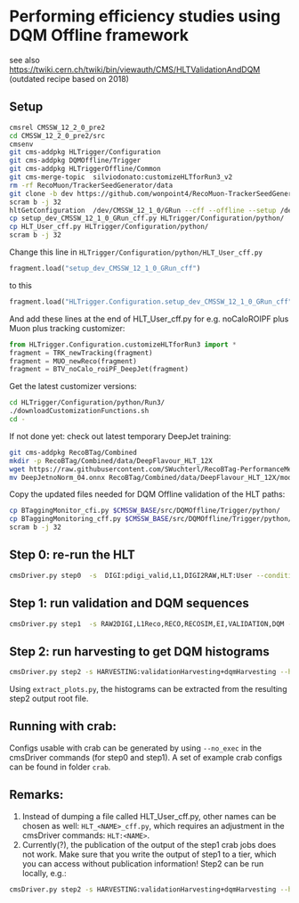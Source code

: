 # Performing efficiency studies using DQM Offline framework
see also https://twiki.cern.ch/twiki/bin/viewauth/CMS/HLTValidationAndDQM (outdated recipe based on 2018)


## Setup

```bash
cmsrel CMSSW_12_2_0_pre2
cd CMSSW_12_2_0_pre2/src
cmsenv
git cms-addpkg HLTrigger/Configuration
git cms-addpkg DQMOffline/Trigger
git cms-addpkg HLTriggerOffline/Common
git cms-merge-topic  silviodonato:customizeHLTforRun3_v2
rm -rf RecoMuon/TrackerSeedGenerator/data
git clone -b dev https://github.com/wonpoint4/RecoMuon-TrackerSeedGenerator.git RecoMuon/TrackerSeedGenerator/data
scram b -j 32
hltGetConfiguration  /dev/CMSSW_12_1_0/GRun --cff --offline --setup /dev/CMSSW_12_1_0/GRun --type GRun --unprescale --globaltag auto:phase1_2021_realistic --mc --max-events 10 --eras Run3 > HLT_User_cff.py
cp setup_dev_CMSSW_12_1_0_GRun_cff.py HLTrigger/Configuration/python/
cp HLT_User_cff.py HLTrigger/Configuration/python/
scram b -j 32
```

Change this line in `HLTrigger/Configuration/python/HLT_User_cff.py`

```python
fragment.load("setup_dev_CMSSW_12_1_0_GRun_cff")
```

to this

```python
fragment.load("HLTrigger.Configuration.setup_dev_CMSSW_12_1_0_GRun_cff")
```

And add these lines at the end of HLT_User_cff.py for e.g. noCaloROIPF plus Muon plus tracking customizer:

```python
from HLTrigger.Configuration.customizeHLTforRun3 import *
fragment = TRK_newTracking(fragment)
fragment = MUO_newReco(fragment)
fragment = BTV_noCalo_roiPF_DeepJet(fragment)
```

Get the latest customizer versions:

```bash
cd HLTrigger/Configuration/python/Run3/
./downloadCustomizationFunctions.sh
cd -
```

If not done yet: check out latest temporary DeepJet training:

```bash
git cms-addpkg RecoBTag/Combined
mkdir -p RecoBTag/Combined/data/DeepFlavour_HLT_12X
wget https://raw.githubusercontent.com/SWuchterl/RecoBTag-PerformanceMeasurements/Run3_ForJIRA/test/DeepJetnoNorm_04.onnx
mv DeepJetnoNorm_04.onnx RecoBTag/Combined/data/DeepFlavour_HLT_12X/model.onnx
```

Copy the updated files needed for DQM Offline validation of the HLT paths:

```bash
cp BTaggingMonitor_cfi.py $CMSSW_BASE/src/DQMOffline/Trigger/python/
cp BTaggingMonitoring_cff.py $CMSSW_BASE/src/DQMOffline/Trigger/python/
scram b -j 32
```

## Step 0: re-run the HLT

```bash
cmsDriver.py step0  -s  DIGI:pdigi_valid,L1,DIGI2RAW,HLT:User --conditions auto:phase1_2021_realistic --datatier GEN-SIM-DIGI-RAW -n 10 --eventcontent FEVTDEBUGHLT --mc --geometry DB:Extended --era Run3 --filein /store/mc/Run3Winter21DRMiniAOD/QCD_Pt-120To170_MuEnrichedPt5_TuneCP5_14TeV-pythia8/GEN-SIM-DIGI-RAW/FlatPU30to80FEVT_112X_mcRun3_2021_realistic_v16-v3/270000/0012597c-8497-4d8a-8f01-f555656838a0.root --process reHLT --customise_commands "process.dropCommands=process.RAWSIMEventContent.clone()\nprocess.dropCommands.outputCommands.extend(process.source.inputCommands[1:])\nprocess.source.inputCommands = process.dropCommands.outputCommands"
```

## Step 1: run validation and DQM sequences

```bash
cmsDriver.py step1  -s RAW2DIGI,L1Reco,RECO,RECOSIM,EI,VALIDATION,DQM --conditions auto:phase1_2021_realistic --mc --datatier DQMIO -n 10 --eventcontent DQM --geometry DB:Extended --era Run3 --filein file:step0_DIGI_L1_DIGI2RAW_HLT.root
```

## Step 2: run harvesting to get DQM histograms

```bash
cmsDriver.py step2 -s HARVESTING:validationHarvesting+dqmHarvesting --harvesting AtRunEnd --conditions auto:phase1_2021_realistic --mc  --geometry DB:Extended --scenario pp --filetype DQM --era Run3 -n 10 --filein file:step1_RAW2DIGI_L1Reco_RECO_RECOSIM_EI_VALIDATION_DQM.root
```
Using `extract_plots.py`, the histograms can be extracted from the resulting step2 output root file.

## Running with crab:

Configs usable with crab can be generated by using `--no_exec` in the cmsDriver commands (for step0 and step1). A set of example crab configs can be found in folder `crab`.

## Remarks:

1. Instead of dumping a file called HLT_User_cff.py, other names can be chosen as well: `HLT_<NAME>_cff.py`, which requires an adjustment in the cmsDriver commands: `HLT:<NAME>`.
2. Currently(?), the publication of the output of the step1 crab jobs does not work. Make sure that you write the output of step1 to a tier, which you can access without publication information! Step2 can be run locally, e.g.:
```bash
cmsDriver.py step2 -s HARVESTING:validationHarvesting+dqmHarvesting --harvesting AtRunEnd --conditions auto:phase1_2021_realistic --mc  --geometry DB:Extended --scenario pp --filetype DQM --era Run3 -n 10 --filein file:120-170/step1_RAW2DIGI_L1Reco_RECO_RECOSIM_EI_VALIDATION_DQM_1.root,file:120-170/step1_RAW2DIGI_L1Reco_RECO_RECOSIM_EI_VALIDATION_DQM_2.root,file:20-30/step1_RAW2DIGI_L1Reco_RECO_RECOSIM_EI_VALIDATION_DQM_1.root,file:20-30/step1_RAW2DIGI_L1Reco_RECO_RECOSIM_EI_VALIDATION_DQM_2.root,file:80-120/step1_RAW2DIGI_L1Reco_RECO_RECOSIM_EI_VALIDATION_DQM_1.root,file:30-50/step1_RAW2DIGI_L1Reco_RECO_RECOSIM_EI_VALIDATION_DQM_1.root,file:30-50/step1_RAW2DIGI_L1Reco_RECO_RECOSIM_EI_VALIDATION_DQM_2.root,file:30-50/step1_RAW2DIGI_L1Reco_RECO_RECOSIM_EI_VALIDATION_DQM_3.root,file:30-50/step1_RAW2DIGI_L1Reco_RECO_RECOSIM_EI_VALIDATION_DQM_4.root,file:50-80/step1_RAW2DIGI_L1Reco_RECO_RECOSIM_EI_VALIDATION_DQM_1.root
```
